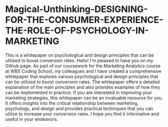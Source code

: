 # Magical-Unthinking-DESIGNING-FOR-THE-CONSUMER-EXPERIENCE-THE-ROLE-OF-PSYCHOLOGY-IN-MARKETING
This is a whitepaper on psychological and design principles that can be utilized to boost conversion rates. 
Hello! I'm pleased to have you on my Github page. As part of our coursework for the Marketing Analytics course at WBS Coding School, my colleagues and I have created a comprehensive whitepaper that explores various psychological and design principles that can be utilized to boost conversion rates. 
The whitepaper offers a detailed explanation of the main principles and also provides examples of how they can be implemented in practice.
If you are interested in improving your marketing strategies, this whitepaper can be an invaluable resource for you. It offers insights into the critical relationship between marketing, psychology, and design and provides practical techniques that you can utilize to increase your conversion rates.
I hope you find it informative and useful in your endeavors.
